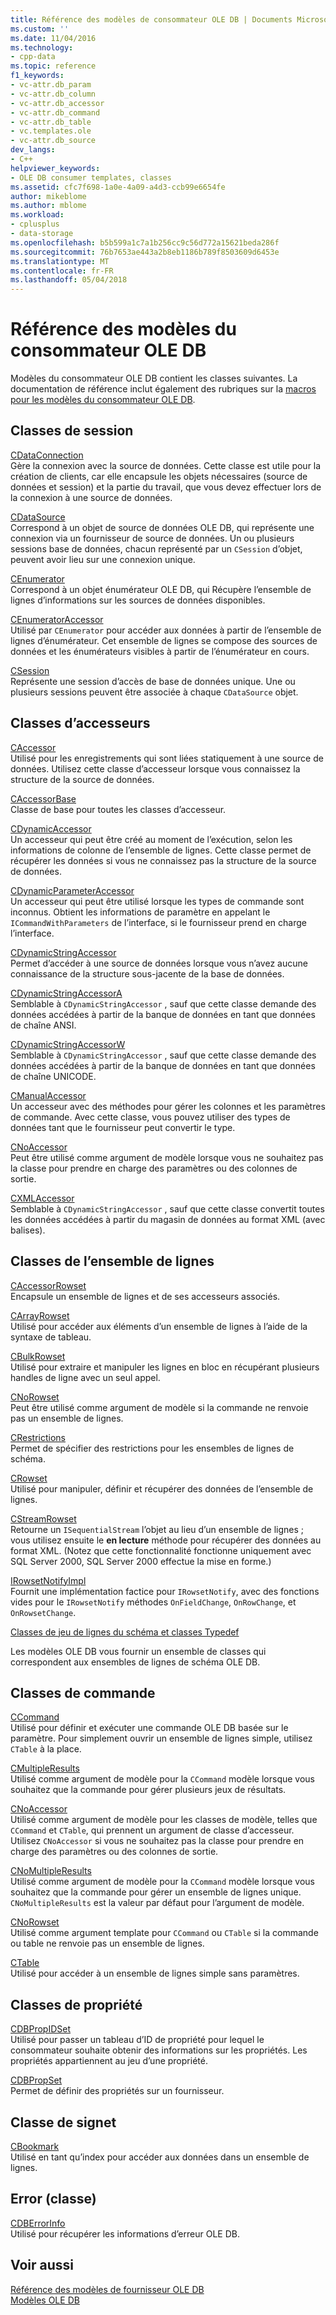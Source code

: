 ```yaml
---
title: Référence des modèles de consommateur OLE DB | Documents Microsoft
ms.custom: ''
ms.date: 11/04/2016
ms.technology:
- cpp-data
ms.topic: reference
f1_keywords:
- vc-attr.db_param
- vc-attr.db_column
- vc-attr.db_accessor
- vc-attr.db_command
- vc-attr.db_table
- vc.templates.ole
- vc-attr.db_source
dev_langs:
- C++
helpviewer_keywords:
- OLE DB consumer templates, classes
ms.assetid: cfc7f698-1a0e-4a09-a4d3-ccb99e6654fe
author: mikeblome
ms.author: mblome
ms.workload:
- cplusplus
- data-storage
ms.openlocfilehash: b5b599a1c7a1b256cc9c56d772a15621beda286f
ms.sourcegitcommit: 76b7653ae443a2b8eb1186b789f8503609d6453e
ms.translationtype: MT
ms.contentlocale: fr-FR
ms.lasthandoff: 05/04/2018
---
```

# <a name="ole-db-consumer-templates-reference"></a>Référence des modèles du consommateur OLE DB
Modèles du consommateur OLE DB contient les classes suivantes. La documentation de référence inclut également des rubriques sur la [macros pour les modèles du consommateur OLE DB](../../data/oledb/macros-and-global-functions-for-ole-db-consumer-templates.md).  
  
## <a name="session-classes"></a>Classes de session  
 [CDataConnection](../../data/oledb/cdataconnection-class.md)  
 Gère la connexion avec la source de données. Cette classe est utile pour la création de clients, car elle encapsule les objets nécessaires (source de données et session) et la partie du travail, que vous devez effectuer lors de la connexion à une source de données.  
  
 [CDataSource](../../data/oledb/cdatasource-class.md)  
 Correspond à un objet de source de données OLE DB, qui représente une connexion via un fournisseur de source de données. Un ou plusieurs sessions base de données, chacun représenté par un `CSession` d’objet, peuvent avoir lieu sur une connexion unique.  
  
 [CEnumerator](../../data/oledb/cenumerator-class.md)  
 Correspond à un objet énumérateur OLE DB, qui Récupère l’ensemble de lignes d’informations sur les sources de données disponibles.  
  
 [CEnumeratorAccessor](../../data/oledb/cenumeratoraccessor-class.md)  
 Utilisé par `CEnumerator` pour accéder aux données à partir de l’ensemble de lignes d’énumérateur. Cet ensemble de lignes se compose des sources de données et les énumérateurs visibles à partir de l’énumérateur en cours.  
  
 [CSession](../../data/oledb/csession-class.md)  
 Représente une session d’accès de base de données unique. Une ou plusieurs sessions peuvent être associée à chaque `CDataSource` objet.  
  
## <a name="accessor-classes"></a>Classes d’accesseurs  
 [CAccessor](../../data/oledb/caccessor-class.md)  
 Utilisé pour les enregistrements qui sont liées statiquement à une source de données. Utilisez cette classe d’accesseur lorsque vous connaissez la structure de la source de données.  
  
 [CAccessorBase](../../data/oledb/caccessorbase-class.md)  
 Classe de base pour toutes les classes d’accesseur.  
  
 [CDynamicAccessor](../../data/oledb/cdynamicaccessor-class.md)  
 Un accesseur qui peut être créé au moment de l’exécution, selon les informations de colonne de l’ensemble de lignes. Cette classe permet de récupérer les données si vous ne connaissez pas la structure de la source de données.  
  
 [CDynamicParameterAccessor](../../data/oledb/cdynamicparameteraccessor-class.md)  
 Un accesseur qui peut être utilisé lorsque les types de commande sont inconnus. Obtient les informations de paramètre en appelant le `ICommandWithParameters` de l’interface, si le fournisseur prend en charge l’interface.  
  
 [CDynamicStringAccessor](../../data/oledb/cdynamicstringaccessor-class.md)  
 Permet d’accéder à une source de données lorsque vous n’avez aucune connaissance de la structure sous-jacente de la base de données.  
  
 [CDynamicStringAccessorA](../../data/oledb/cdynamicstringaccessora-class.md)  
 Semblable à `CDynamicStringAccessor` , sauf que cette classe demande des données accédées à partir de la banque de données en tant que données de chaîne ANSI.  
  
 [CDynamicStringAccessorW](../../data/oledb/cdynamicstringaccessorw-class.md)  
 Semblable à `CDynamicStringAccessor` , sauf que cette classe demande des données accédées à partir de la banque de données en tant que données de chaîne UNICODE.  
  
 [CManualAccessor](../../data/oledb/cmanualaccessor-class.md)  
 Un accesseur avec des méthodes pour gérer les colonnes et les paramètres de commande. Avec cette classe, vous pouvez utiliser des types de données tant que le fournisseur peut convertir le type.  
  
 [CNoAccessor](../../data/oledb/cnoaccessor-class.md)  
 Peut être utilisé comme argument de modèle lorsque vous ne souhaitez pas la classe pour prendre en charge des paramètres ou des colonnes de sortie.  
  
 [CXMLAccessor](../../data/oledb/cxmlaccessor-class.md)  
 Semblable à `CDynamicStringAccessor` , sauf que cette classe convertit toutes les données accédées à partir du magasin de données au format XML (avec balises).  
  
## <a name="rowset-classes"></a>Classes de l’ensemble de lignes  
 [CAccessorRowset](../../data/oledb/caccessorrowset-class.md)  
 Encapsule un ensemble de lignes et de ses accesseurs associés.  
  
 [CArrayRowset](../../data/oledb/carrayrowset-class.md)  
 Utilisé pour accéder aux éléments d’un ensemble de lignes à l’aide de la syntaxe de tableau.  
  
 [CBulkRowset](../../data/oledb/cbulkrowset-class.md)  
 Utilisé pour extraire et manipuler les lignes en bloc en récupérant plusieurs handles de ligne avec un seul appel.  
  
 [CNoRowset](../../data/oledb/cnorowset-class.md)  
 Peut être utilisé comme argument de modèle si la commande ne renvoie pas un ensemble de lignes.  
  
 [CRestrictions](../../data/oledb/crestrictions-class.md)  
 Permet de spécifier des restrictions pour les ensembles de lignes de schéma.  
  
 [CRowset](../../data/oledb/crowset-class.md)  
 Utilisé pour manipuler, définir et récupérer des données de l’ensemble de lignes.  
  
 [CStreamRowset](../../data/oledb/cstreamrowset-class.md)  
 Retourne un `ISequentialStream` l’objet au lieu d’un ensemble de lignes ; vous utilisez ensuite le **en lecture** méthode pour récupérer des données au format XML. (Notez que cette fonctionnalité fonctionne uniquement avec SQL Server 2000, SQL Server 2000 effectue la mise en forme.)  
  
 [IRowsetNotifyImpl](../../data/oledb/irowsetnotifyimpl-class.md)  
 Fournit une implémentation factice pour `IRowsetNotify`, avec des fonctions vides pour le `IRowsetNotify` méthodes `OnFieldChange`, `OnRowChange`, et `OnRowsetChange`.  
  
 [Classes de jeu de lignes du schéma et classes Typedef](../../data/oledb/schema-rowset-classes-and-typedef-classes.md)  
  
 Les modèles OLE DB vous fournir un ensemble de classes qui correspondent aux ensembles de lignes de schéma OLE DB.  
  
## <a name="command-classes"></a>Classes de commande  
 [CCommand](../../data/oledb/ccommand-class.md)  
 Utilisé pour définir et exécuter une commande OLE DB basée sur le paramètre. Pour simplement ouvrir un ensemble de lignes simple, utilisez `CTable` à la place.  
  
 [CMultipleResults](../../data/oledb/cmultipleresults-class.md)  
 Utilisé comme argument de modèle pour la `CCommand` modèle lorsque vous souhaitez que la commande pour gérer plusieurs jeux de résultats.  
  
 [CNoAccessor](../../data/oledb/cnoaccessor-class.md)  
 Utilisé comme argument de modèle pour les classes de modèle, telles que `CCommand` et `CTable`, qui prennent un argument de classe d’accesseur. Utilisez `CNoAccessor` si vous ne souhaitez pas la classe pour prendre en charge des paramètres ou des colonnes de sortie.  
  
 [CNoMultipleResults](../../data/oledb/cnomultipleresults-class.md)  
 Utilisé comme argument de modèle pour la `CCommand` modèle lorsque vous souhaitez que la commande pour gérer un ensemble de lignes unique. `CNoMultipleResults` est la valeur par défaut pour l’argument de modèle.  
  
 [CNoRowset](../../data/oledb/cnorowset-class.md)  
 Utilisé comme argument template pour `CCommand` ou `CTable` si la commande ou table ne renvoie pas un ensemble de lignes.  
  
 [CTable](../../data/oledb/ctable-class.md)  
 Utilisé pour accéder à un ensemble de lignes simple sans paramètres.  
  
## <a name="property-classes"></a>Classes de propriété  
 [CDBPropIDSet](../../data/oledb/cdbpropidset-class.md)  
 Utilisé pour passer un tableau d’ID de propriété pour lequel le consommateur souhaite obtenir des informations sur les propriétés. Les propriétés appartiennent au jeu d’une propriété.  
  
 [CDBPropSet](../../data/oledb/cdbpropset-class.md)  
 Permet de définir des propriétés sur un fournisseur.  
  
## <a name="bookmark-class"></a>Classe de signet  
 [CBookmark](../../data/oledb/cbookmark-class.md)  
 Utilisé en tant qu’index pour accéder aux données dans un ensemble de lignes.  
  
## <a name="error-class"></a>Error (classe)  
 [CDBErrorInfo](../../data/oledb/cdberrorinfo-class.md)  
 Utilisé pour récupérer les informations d’erreur OLE DB.  
  
## <a name="see-also"></a>Voir aussi  
 [Référence des modèles de fournisseur OLE DB](../../data/oledb/ole-db-provider-templates-reference.md)   
 [Modèles OLE DB](../../data/oledb/ole-db-templates.md)